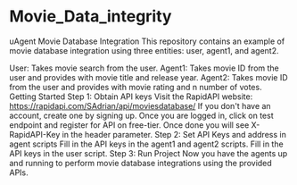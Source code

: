 # Movie_Data_integrity
 uAgent Movie Database Integration
This repository contains an example of movie database integration using three entities: user, agent1, and agent2.

User: Takes movie search from the user.
Agent1: Takes movie ID from the user and provides with movie title and release year.
Agent2: Takes movie ID from the user and provides with movie rating and n number of votes.
Getting Started
Step 1: Obtain API keys
Visit the RapidAPI website: https://rapidapi.com/SAdrian/api/moviesdatabase/
If you don't have an account, create one by signing up.
Once you are logged in, click on test endpoint and register for API on free-tier.
Once done you will see X-RapidAPI-Key in the header parameter.
Step 2: Set API Keys and address in agent scripts
Fill in the API keys in the agent1 and agent2 scripts.
Fill in the API keys in the user script.
Step 3: Run Project
Now you have the agents up and running to perform movie database integrations using the provided APIs.
